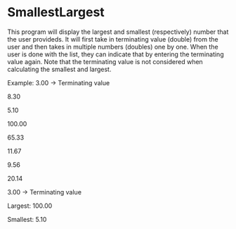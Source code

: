 # SmallestLargest
This program will display the largest and smallest (respectively) number that the user provideds. It will first take in terminating value (double) from the user and then takes in multiple numbers (doubles) one by one. When the user is done with the list, they can indicate that by entering the terminating value again. Note that the terminating value is not considered when calculating the smallest and largest.

Example:
3.00 -> Terminating value

8.30

5.10

100.00

65.33

11.67

9.56

20.14

3.00 -> Terminating value

Largest: 100.00

Smallest: 5.10
